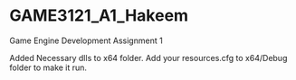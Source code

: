 # GAME3121_A1_Hakeem
Game Engine Development Assignment 1


Added Necessary dlls to x64 folder. Add your resources.cfg to x64/Debug folder to make it run.
